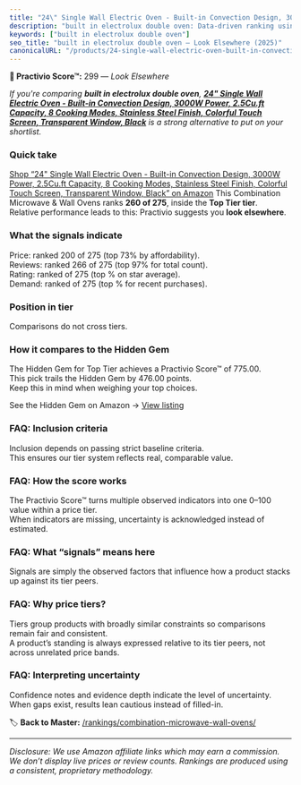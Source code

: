 ```yaml
---
title: "24\" Single Wall Electric Oven - Built-in Convection Design, 3000W Power, 2.5Cu.ft Capacity, 8 Cooking Modes, Stainless Steel Finish, Colorful Touch Screen, Transparent Window, Black"
description: "built in electrolux double oven: Data-driven ranking using the Practivio Score™. Positioned by quality, value, demand, findability, momentum."
keywords: ["built in electrolux double oven"]
seo_title: "built in electrolux double oven — Look Elsewhere (2025)"
canonicalURL: "/products/24-single-wall-electric-oven-built-in-convection-design-3000w-power-25cuft-capacity-8-cooking-modes-stainless-steel-finish-colorful-touch-screen-transparent-window-black-B0DJNRR5S8/"
---
```


**🚫 Practivio Score™:** 299 — _Look Elsewhere_


*If you're comparing **built in electrolux double oven**, **[24" Single Wall Electric Oven - Built-in Convection Design, 3000W Power, 2.5Cu.ft Capacity, 8 Cooking Modes, Stainless Steel Finish, Colorful Touch Screen, Transparent Window, Black](https://www.amazon.com/dp/B0DJNRR5S8?tag=practivio-20)** is a strong alternative to put on your shortlist.*
### Quick take
[Shop “24" Single Wall Electric Oven - Built-in Convection Design, 3000W Power, 2.5Cu.ft Capacity, 8 Cooking Modes, Stainless Steel Finish, Colorful Touch Screen, Transparent Window, Black” on Amazon](https://www.amazon.com/dp/B0DJNRR5S8?tag=practivio-20)
This Combination Microwave & Wall Ovens ranks **260 of 275**, inside the **Top Tier tier**.  
Relative performance leads to this: Practivio suggests you **look elsewhere**.

### What the signals indicate
Price: ranked 200 of 275 (top 73% by affordability).  
Reviews: ranked 266 of 275 (top 97% for total count).  
Rating: ranked  of 275 (top % on star average).  
Demand: ranked  of 275 (top % for recent purchases).

### Position in tier
Comparisons do not cross tiers.

### How it compares to the Hidden Gem
The Hidden Gem for Top Tier achieves a Practivio Score™ of 775.00.  
This pick trails the Hidden Gem by 476.00 points.  
Keep this in mind when weighing your top choices.  

See the Hidden Gem on Amazon → [View listing](https://www.amazon.com/dp/B081ZS7VSM?tag=practivio-20)

### FAQ: Inclusion criteria
Inclusion depends on passing strict baseline criteria.  
This ensures our tier system reflects real, comparable value.

### FAQ: How the score works
The Practivio Score™ turns multiple observed indicators into one 0–100 value within a price tier.  
When indicators are missing, uncertainty is acknowledged instead of estimated.

### FAQ: What “signals” means here
Signals are simply the observed factors that influence how a product stacks up against its tier peers.

### FAQ: Why price tiers?
Tiers group products with broadly similar constraints so comparisons remain fair and consistent.  
A product’s standing is always expressed relative to its tier peers, not across unrelated price bands.

### FAQ: Interpreting uncertainty
Confidence notes and evidence depth indicate the level of uncertainty.  
When gaps exist, results lean cautious instead of filled-in.


🏷️ **Back to Master:** [/rankings/combination-microwave-wall-ovens/](/rankings/combination-microwave-wall-ovens/)

---
_Disclosure: We use Amazon affiliate links which may earn a commission. We don’t display live prices or review counts. Rankings are produced using a consistent, proprietary methodology._

